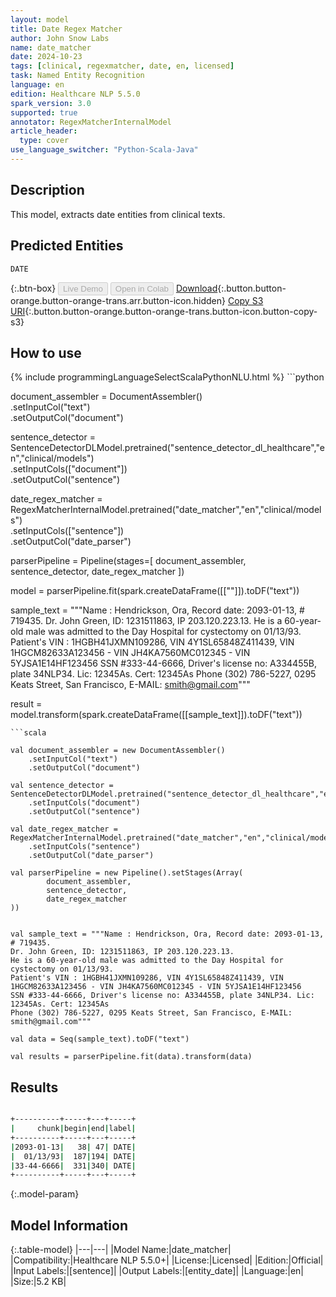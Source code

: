 ```yaml
---
layout: model
title: Date Regex Matcher
author: John Snow Labs
name: date_matcher
date: 2024-10-23
tags: [clinical, regexmatcher, date, en, licensed]
task: Named Entity Recognition
language: en
edition: Healthcare NLP 5.5.0
spark_version: 3.0
supported: true
annotator: RegexMatcherInternalModel
article_header:
  type: cover
use_language_switcher: "Python-Scala-Java"
---
```


## Description

This model, extracts date entities from clinical texts.

## Predicted Entities

`DATE`

{:.btn-box}
<button class="button button-orange" disabled>Live Demo</button>
<button class="button button-orange" disabled>Open in Colab</button>
[Download](https://s3.amazonaws.com/auxdata.johnsnowlabs.com/clinical/models/date_matcher_en_5.5.0_3.0_1729688341518.zip){:.button.button-orange.button-orange-trans.arr.button-icon.hidden}
[Copy S3 URI](s3://auxdata.johnsnowlabs.com/clinical/models/date_matcher_en_5.5.0_3.0_1729688341518.zip){:.button.button-orange.button-orange-trans.button-icon.button-copy-s3}

## How to use



<div class="tabs-box" markdown="1">
{% include programmingLanguageSelectScalaPythonNLU.html %}
```python

document_assembler = DocumentAssembler() \
    .setInputCol("text") \
    .setOutputCol("document")

sentence_detector = SentenceDetectorDLModel.pretrained("sentence_detector_dl_healthcare","en","clinical/models")\
    .setInputCols(["document"])\
    .setOutputCol("sentence")

date_regex_matcher = RegexMatcherInternalModel.pretrained("date_matcher","en","clinical/models") \
    .setInputCols(["sentence"]) \
    .setOutputCol("date_parser")

parserPipeline = Pipeline(stages=[
        document_assembler,
        sentence_detector,
        date_regex_matcher
        ])

model = parserPipeline.fit(spark.createDataFrame([[""]]).toDF("text"))

sample_text = """Name : Hendrickson, Ora, Record date: 2093-01-13, # 719435.
Dr. John Green, ID: 1231511863, IP 203.120.223.13.
He is a 60-year-old male was admitted to the Day Hospital for cystectomy on 01/13/93.
Patient's VIN : 1HGBH41JXMN109286, VIN 4Y1SL65848Z411439, VIN 1HGCM82633A123456 - VIN JH4KA7560MC012345 - VIN 5YJSA1E14HF123456
SSN #333-44-6666, Driver's license no: A334455B, plate 34NLP34. Lic: 12345As. Cert: 12345As
Phone (302) 786-5227, 0295 Keats Street, San Francisco, E-MAIL: smith@gmail.com"""

result = model.transform(spark.createDataFrame([[sample_text]]).toDF("text"))

```
```scala

val document_assembler = new DocumentAssembler()
    .setInputCol("text")
    .setOutputCol("document")

val sentence_detector = SentenceDetectorDLModel.pretrained("sentence_detector_dl_healthcare","en","clinical/models")
    .setInputCols("document")
    .setOutputCol("sentence")

val date_regex_matcher = RegexMatcherInternalModel.pretrained("date_matcher","en","clinical/models")
    .setInputCols("sentence")
    .setOutputCol("date_parser")

val parserPipeline = new Pipeline().setStages(Array(
        document_assembler,
        sentence_detector,
        date_regex_matcher
))


val sample_text = """Name : Hendrickson, Ora, Record date: 2093-01-13, # 719435.
Dr. John Green, ID: 1231511863, IP 203.120.223.13.
He is a 60-year-old male was admitted to the Day Hospital for cystectomy on 01/13/93.
Patient's VIN : 1HGBH41JXMN109286, VIN 4Y1SL65848Z411439, VIN 1HGCM82633A123456 - VIN JH4KA7560MC012345 - VIN 5YJSA1E14HF123456
SSN #333-44-6666, Driver's license no: A334455B, plate 34NLP34. Lic: 12345As. Cert: 12345As
Phone (302) 786-5227, 0295 Keats Street, San Francisco, E-MAIL: smith@gmail.com"""

val data = Seq(sample_text).toDF("text")

val results = parserPipeline.fit(data).transform(data)

```
</div>

## Results

```bash

+----------+-----+---+-----+
|     chunk|begin|end|label|
+----------+-----+---+-----+
|2093-01-13|   38| 47| DATE|
|  01/13/93|  187|194| DATE|
|33-44-6666|  331|340| DATE|
+----------+-----+---+-----+

```

{:.model-param}
## Model Information

{:.table-model}
|---|---|
|Model Name:|date_matcher|
|Compatibility:|Healthcare NLP 5.5.0+|
|License:|Licensed|
|Edition:|Official|
|Input Labels:|[sentence]|
|Output Labels:|[entity_date]|
|Language:|en|
|Size:|5.2 KB|